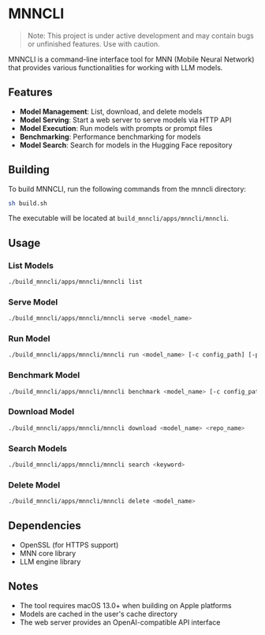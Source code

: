 # MNNCLI

> Note: This project is under active development and may contain bugs or unfinished features. Use with caution.

MNNCLI is a command-line interface tool for MNN (Mobile Neural Network) that provides various functionalities for working with LLM models.

## Features

- **Model Management**: List, download, and delete models
- **Model Serving**: Start a web server to serve models via HTTP API
- **Model Execution**: Run models with prompts or prompt files
- **Benchmarking**: Performance benchmarking for models
- **Model Search**: Search for models in the Hugging Face repository

## Building

To build MNNCLI, run the following commands from the mnncli directory:

```bash
sh build.sh
```

The executable will be located at `build_mnncli/apps/mnncli/mnncli`.

## Usage

### List Models
```bash
./build_mnncli/apps/mnncli/mnncli list
```

### Serve Model
```bash
./build_mnncli/apps/mnncli/mnncli serve <model_name>
```

### Run Model
```bash
./build_mnncli/apps/mnncli/mnncli run <model_name> [-c config_path] [-p prompt] [-f prompt_file]
```

### Benchmark Model
```bash
./build_mnncli/apps/mnncli/mnncli benchmark <model_name> [-c config_path]
```

### Download Model
```bash
./build_mnncli/apps/mnncli/mnncli download <model_name> <repo_name>
```

### Search Models
```bash
./build_mnncli/apps/mnncli/mnncli search <keyword>
```

### Delete Model
```bash
./build_mnncli/apps/mnncli/mnncli delete <model_name>
```

## Dependencies

- OpenSSL (for HTTPS support)
- MNN core library
- LLM engine library

## Notes

- The tool requires macOS 13.0+ when building on Apple platforms
- Models are cached in the user's cache directory
- The web server provides an OpenAI-compatible API interface

